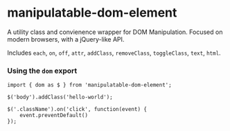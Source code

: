 # manipulatable-dom-element
A utility class and convienence wrapper for DOM Manipulation. Focused on modern browsers, with a jQuery-like API.

Includes `each`, `on`, `off`, `attr`, `addClass`, `removeClass`, `toggleClass`, `text`, `html`.

### Using the `dom` export
 
```
import { dom as $ } from 'manipulatable-dom-element';

$('body').addClass('hello-world');

$('.className').on('click', function(event) {
    event.preventDefault()
});
```
